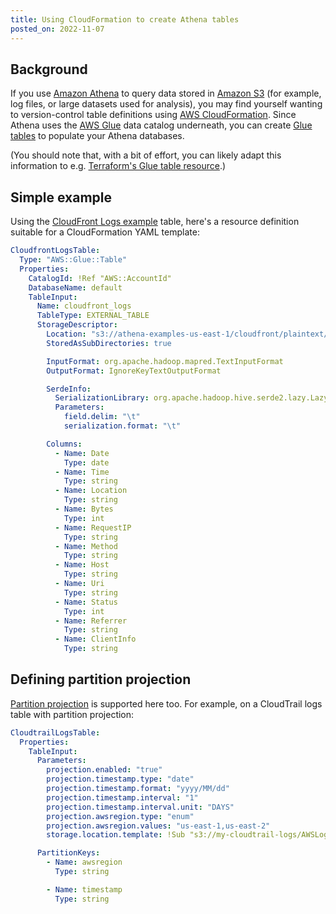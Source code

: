 ```yaml
---
title: Using CloudFormation to create Athena tables
posted_on: 2022-11-07
---
```


## Background

If you use [Amazon Athena](https://aws.amazon.com/athena/) to query data stored in [Amazon S3](https://aws.amazon.com/s3/) (for example, log files, or large datasets used for analysis), you may find yourself wanting to version-control table definitions using [AWS CloudFormation](https://aws.amazon.com/cloudformation/). Since Athena uses the [AWS Glue](https://aws.amazon.com/glue/) data catalog underneath, you can create [Glue tables](https://docs.aws.amazon.com/AWSCloudFormation/latest/UserGuide/aws-resource-glue-table.html) to populate your Athena databases.

(You should note that, with a bit of effort, you can likely adapt this information to e.g. [Terraform's Glue table resource](https://registry.terraform.io/providers/hashicorp/aws/latest/docs/resources/glue_catalog_table).)

## Simple example

Using the [CloudFront Logs example](https://docs.aws.amazon.com/athena/latest/ug/getting-started.html) table, here's a resource definition suitable for a CloudFormation YAML template:

```yaml
CloudfrontLogsTable:
  Type: "AWS::Glue::Table"
  Properties:
    CatalogId: !Ref "AWS::AccountId"
    DatabaseName: default
    TableInput:
      Name: cloudfront_logs
      TableType: EXTERNAL_TABLE
      StorageDescriptor:
        Location: "s3://athena-examples-us-east-1/cloudfront/plaintext/"
        StoredAsSubDirectories: true

        InputFormat: org.apache.hadoop.mapred.TextInputFormat
        OutputFormat: IgnoreKeyTextOutputFormat

        SerdeInfo:
          SerializationLibrary: org.apache.hadoop.hive.serde2.lazy.LazySimpleSerDe
          Parameters:
            field.delim: "\t"
            serialization.format: "\t"

        Columns:
          - Name: Date
            Type: date
          - Name: Time
            Type: string
          - Name: Location
            Type: string
          - Name: Bytes
            Type: int
          - Name: RequestIP
            Type: string
          - Name: Method
            Type: string
          - Name: Host
            Type: string
          - Name: Uri
            Type: string
          - Name: Status
            Type: int
          - Name: Referrer
            Type: string
          - Name: ClientInfo
            Type: string
```

## Defining partition projection

[Partition projection](https://docs.aws.amazon.com/athena/latest/ug/partition-projection.html) is supported here too. For example, on a CloudTrail logs table with partition projection:

```yaml
CloudtrailLogsTable:
  Properties:
    TableInput:
      Parameters:
        projection.enabled: "true"
        projection.timestamp.type: "date"
        projection.timestamp.format: "yyyy/MM/dd"
        projection.timestamp.interval: "1"
        projection.timestamp.interval.unit: "DAYS"
        projection.awsregion.type: "enum"
        projection.awsregion.values: "us-east-1,us-east-2"
        storage.location.template: !Sub "s3://my-cloudtrail-logs/AWSLogs/${AWS::AccountId}/CloudTrail/${!awsregion}/${!timestamp}"

      PartitionKeys:
        - Name: awsregion
          Type: string

        - Name: timestamp
          Type: string
```
